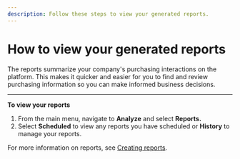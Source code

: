 ```yaml
---
description: Follow these steps to view your generated reports.
---
```


# How to view your generated reports

The reports summarize your company's purchasing interactions on the platform. This makes it quicker and easier for you to find and review purchasing information so you can make informed business decisions.

***

**To view your reports**

1. From the main menu, navigate to **Analyze** and select **Reports.**
2. Select **Scheduled** to view any reports you have scheduled or **History** to manage your reports.&#x20;

For more information on reports, see [Creating reports](../../analytics-and-reports/reports/working-with-reports.md).
